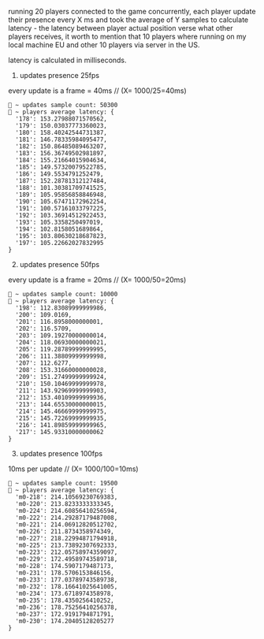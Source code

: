 running 20 players connected to the game concurrently, each player update their presence every X ms and took the average of Y samples to calculate latency - the latency between player actual position verse what other players receives, it worth to mention that 10 players where running on my local machine EU and other 10 players via server in the US.

latency is calculated in milliseconds. 


1. updates presence 25fps

every update is a frame = 40ms // (X= 1000/25=40ms)
```
🚀 ~ updates sample count: 50300
🚀 ~ players average latency: {
  '178': 153.27988071570562,
  '179': 150.03037773360023,
  '180': 158.40242544731387,
  '181': 146.78335984095477,
  '182': 150.86485089463207,
  '183': 156.36749502981897,
  '184': 155.21664015904634,
  '185': 149.57320079522785,
  '186': 149.5534791252479,
  '187': 152.28781312127484,
  '188': 101.30381709741525,
  '189': 105.95856858846948,
  '190': 105.67471172962254,
  '191': 100.57161033797225,
  '192': 103.36914512922453,
  '193': 105.3358250497019,
  '194': 102.8158051689864,
  '195': 103.80630218687823,
  '197': 105.22662027832995
}
```

2. updates presence 50fps

every update is a frame = 20ms // (X= 1000/50=20ms)

```
🚀 ~ updates sample count: 10000
🚀 ~ players average latency: {
  '198': 112.83089999999986,
  '200': 109.0169,
  '201': 116.8958000000001,
  '202': 116.5709,
  '203': 109.19270000000014,
  '204': 118.06930000000021,
  '205': 119.28789999999995,
  '206': 111.38809999999998,
  '207': 112.6277,
  '208': 153.31660000000028,
  '209': 151.27499999999924,
  '210': 150.10469999999978,
  '211': 143.92969999999903,
  '212': 153.40109999999936,
  '213': 144.65530000000015,
  '214': 145.46669999999975,
  '215': 145.72269999999935,
  '216': 141.89859999999965,
  '217': 145.93310000000062
}
```

3. updates presence 100fps 

10ms per update  // (X= 1000/100=10ms)

```
🚀 ~ updates sample count: 19500
🚀 ~ players average latency: {
  'm0-218': 214.10569230769383,
  'm0-220': 213.8233333333345,
  'm0-224': 214.60856410256594,
  'm0-222': 214.29287179487008,
  'm0-221': 214.06912820512702,
  'm0-226': 211.8734358974349,
  'm0-227': 218.22994871794918,
  'm0-225': 213.73892307692333,
  'm0-223': 212.05758974359097,
  'm0-229': 172.49589743589718,
  'm0-228': 174.5907179487173,
  'm0-231': 178.5706153846156,
  'm0-233': 177.03789743589738,
  'm0-232': 178.16641025641005,
  'm0-234': 173.6718974358978,
  'm0-235': 178.4350256410252,
  'm0-236': 178.75256410256378,
  'm0-237': 172.9191794871791,
  'm0-230': 174.20405128205277
}
```
